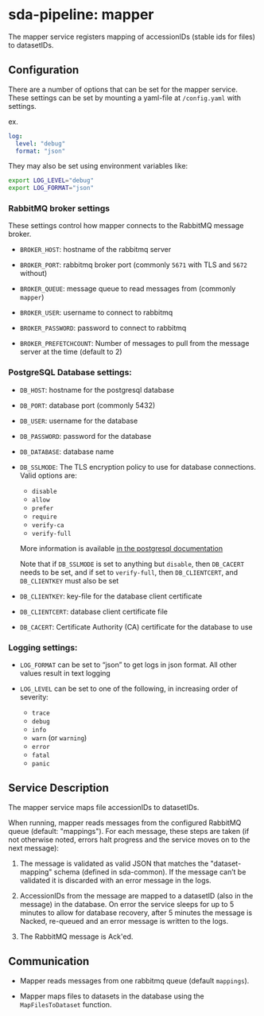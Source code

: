 # sda-pipeline: mapper

The mapper service registers mapping of accessionIDs (stable ids for files) to datasetIDs.

## Configuration

There are a number of options that can be set for the mapper service.
These settings can be set by mounting a yaml-file at `/config.yaml` with settings.

ex.
```yaml
log:
  level: "debug"
  format: "json"
```
They may also be set using environment variables like:
```bash
export LOG_LEVEL="debug"
export LOG_FORMAT="json"
```

### RabbitMQ broker settings

These settings control how mapper connects to the RabbitMQ message broker.

 - `BROKER_HOST`: hostname of the rabbitmq server

 - `BROKER_PORT`: rabbitmq broker port (commonly `5671` with TLS and `5672` without)

 - `BROKER_QUEUE`: message queue to read messages from (commonly `mapper`)

 - `BROKER_USER`: username to connect to rabbitmq

 - `BROKER_PASSWORD`: password to connect to rabbitmq

 - `BROKER_PREFETCHCOUNT`: Number of messages to pull from the message server at the time (default to 2)

### PostgreSQL Database settings:

 - `DB_HOST`: hostname for the postgresql database

 - `DB_PORT`: database port (commonly 5432)

 - `DB_USER`: username for the database

 - `DB_PASSWORD`: password for the database

 - `DB_DATABASE`: database name

 - `DB_SSLMODE`: The TLS encryption policy to use for database connections.
   Valid options are:
    - `disable`
    - `allow`
    - `prefer`
    - `require`
    - `verify-ca`
    - `verify-full`

   More information is available
   [in the postgresql documentation](https://www.postgresql.org/docs/current/libpq-ssl.html#LIBPQ-SSL-PROTECTION)

   Note that if `DB_SSLMODE` is set to anything but `disable`, then `DB_CACERT` needs to be set,
   and if set to `verify-full`, then `DB_CLIENTCERT`, and `DB_CLIENTKEY` must also be set

 - `DB_CLIENTKEY`: key-file for the database client certificate

 - `DB_CLIENTCERT`: database client certificate file

 - `DB_CACERT`: Certificate Authority (CA) certificate for the database to use

### Logging settings:

 - `LOG_FORMAT` can be set to “json” to get logs in json format.
   All other values result in text logging

 - `LOG_LEVEL` can be set to one of the following, in increasing order of severity:
    - `trace`
    - `debug`
    - `info`
    - `warn` (or `warning`)
    - `error`
    - `fatal`
    - `panic`

## Service Description

The mapper service maps file accessionIDs to datasetIDs.

When running, mapper reads messages from the configured RabbitMQ queue (default: "mappings").
For each message, these steps are taken (if not otherwise noted, errors halt progress and the service moves on to the next message):

1. The message is validated as valid JSON that matches the "dataset-mapping" schema (defined in sda-common).
If the message can’t be validated it is discarded with an error message in the logs.

1. AccessionIDs from the message are mapped to a datasetID (also in the message) in the database.
On error the service sleeps for up to 5 minutes to allow for database recovery, after 5 minutes the message is Nacked, re-queued and an error message is written to the logs.

1. The RabbitMQ message is Ack'ed.


## Communication

 - Mapper reads messages from one rabbitmq queue (default `mappings`).

 - Mapper maps files to datasets in the database using the `MapFilesToDataset` function.
